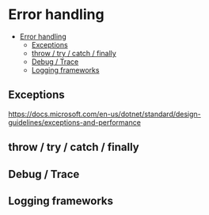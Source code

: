 # Error handling

<!-- TOC -->

- [Error handling](#error-handling)
  - [Exceptions](#exceptions)
  - [throw / try / catch / finally](#throw--try--catch--finally)
  - [Debug / Trace](#debug--trace)
  - [Logging frameworks](#logging-frameworks)

<!-- /TOC -->

<div style="page-break-after: always;"></div>

## Exceptions

https://docs.microsoft.com/en-us/dotnet/standard/design-guidelines/exceptions-and-performance

## throw / try / catch / finally

## Debug / Trace

## Logging frameworks
